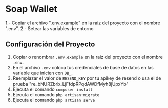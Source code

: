 # Soap Wallet

1.- Copiar el archivo ".env.example" en la raiz del proyecto con el nombre ".env".
2.- Setear las variables de entorno


## Configuración del Proyecto

1. Copiar o renombrar  `.env.example` en la raiz del proyecto con el nombre `.env`.
2. En el archivo `.env` coloca tus credenciales de base de datos en las variable que inicien con `DB_`.
3. Reemplazar el valor de `RESEND_KEY` por tu apikey de resend o usa el de prueba "re_bNURZbrb_LjFfdpRPqdAWDfMyh8jUpxYb"
4. Ejecuta el comando `composer install`
5. Ejecuta el comando `php artisan:migrate`
6. Ejecuta el comando `php artisan serve`

